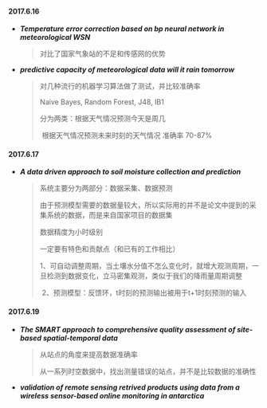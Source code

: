 #### **2017.6.16**

- ***Temperature error correction based on bp neural network in meteorological WSN***

  > 对比了国家气象站的不足和传感网的优势

- ***predictive capacity of meteorological data will it rain tomorrow***

  > 对几种流行的机器学习算法做了测试，并比较准确率
  >
  > Naive Bayes, Random Forest, J48, IB1
  >
  > 分为两类：根据天气情况预测今天是周几
  >
  > ​                   根据天气情况预测未来时刻的天气情况    准确率   70-87%

#### **2017.6.17**

- ***A data driven approach to soil moisture collection and prediction***

  > 系统主要分为两部分：数据采集、数据预测
  >
  > 由于预测模型需要的数据量较大，所以实际用的并不是论文中提到的采集系统的数据，而是来自国家项目的数据集
  >
  > 数据精度为小时级别
  >
  > 一定要有特色和贡献点（和已有的工作相比）
  >
  > ​	1、可自动调整周期，当土壤水分值不怎么变化时，就增大观测周期，一旦检测到数据变化，立马密集观测，类似于我们的降雨量周期调整
  >
  > ​	2、预测模型：反馈环，t时刻的预测输出被用于t+1时刻预测的输入



#### **2017.6.19**

- ***The SMART approach to comprehensive quality assessment of site-based spatial-temporal data***

  > 从站点的角度来提高数据准确率
  >
  > 从一系列时空数据中，找出测量错误的站点，并不是比较数据的准确性

- ***validation of remote sensing retrived products using data from a wireless sensor-based online monitoring in antarctica***

